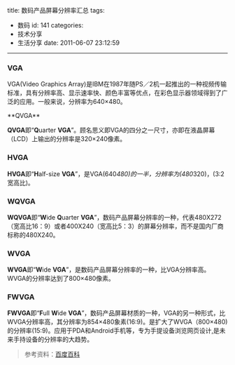 title: 数码产品屏幕分辨率汇总
tags:
  - 数码
id: 141
categories:
  - 技术分享
  - 生活分享
date: 2011-06-07 23:12:59
---

### VGA

VGA(Video Graphics Array)是IBM在1987年随PS／2机一起推出的一种视频传输标准，具有分辨率高、显示速率快、颜色丰富等优点，在彩色显示器领域得到了广泛的应用。一般来说，分辨率为640×480。

<!--more-->**QVGA**

**QVGA**即“**Q**uarter **VGA**”。顾名思义即VGA的四分之一尺寸，亦即在液晶屏幕（LCD）上输出的分辨率是320×240像素。

### HVGA

**HVGA**即“**H**alf-size **VGA**”，是VGA(640*480)的一半，分辨率为(480*320)，(3:2宽高比)。

### WQVGA

**WQVGA**即“**W**ide **Q**uarter **VGA**”，数码产品屏幕分辨率的一种，代表480X272（宽高比16：9）或者400X240（宽高比5：3）的屏幕分辨率，而不是国内厂商标称的480X240。

### WVGA

**WVGA**即“**W**ide **VGA**”，是数码产品屏幕分辨率的一种，比VGA分辨率高。WVGA的分辨率达到了800×480像素。

### FWVGA

**FWVGA**即“**F**ull **W**ide **VGA**”，数码产品屏幕材质的一种，VGA的另一种形式，比WVGA分辨率高，其分辨率为854×480象素(16:9)。是扩大了WVGA（800×480)的分辨率(15:9)。应用于PDA和Android手机等，专为手提设备浏览网页设计,是未来手持设备的分辨率的大趋势。
> 参考资料：[百度百科](http://baike.baidu.com)
